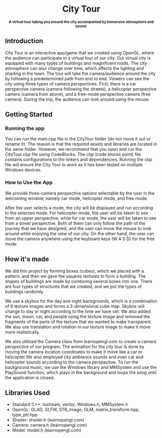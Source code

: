 <div align="center">
<!-- <img src="https://raw.githubusercontent.com/jamesadhitthana/Ducktionary/main/Ducktionary%20Source%20Code/src/application/images/justtheduck.png?" alt="Ducktionary Icon" width="100" height="100"> -->
<h1 >City Tour</h1>
<p ><sup><b>A virtual tour taking you around the city accompanied by immersive atmosphere and sound. </b></sup></p>
</div>

## Introduction

City Tour is an interactive app/game that we created using OpenGL, where the audience can participate in a virtual tour of our city. Our virtual city is equipped with many types of buildings and magnificent roads. The city atmosphere can also change over time, which affects the lighting and shading in the town. The tour will take the camera/audience around the city by following a predetermined path from end to end. Viewers can see the city using three types of camera perspectives. First, there is a car perspective camera (camera following the streets), a helicopter perspective camera (camera from above), and a free-mode perspective camera (free camera). During the trip, the audience can look around using the mouse.

## Getting Started

### Running the app

You can run the main.cpp file in the CityTour folder (do not move it out or rename it). The reason is that the required assets and libraries are located in the same folder. However, we recommend that you open and run the CityTour.cbp file using CodeBlocks. The cbp (code blocks point) file contains configurations to the linkers and dependencies. Running the cbp file will ensure the City Tour to work as it has been tested on multiple Windows devices.

### How to Use the App
We provide three-camera perspective options selectable by the user in the welcoming window, namely car mode, helicopter mode, and free mode.

After the user selects a mode, the city will be displayed and run according to the selected mode. For helicopter mode, the user will be taken to see from an upper perspective, while for car mode, the user will be taken to see from a street perspective. Both of them can only follow the path of the journey that we have designed, and the user can move the mouse to look around while enjoying the view of our city. On the other hand, the user can move the camera anywhere using the keyboard keys (W A S D) for the free mode.

## How it's made

We did this project by forming boxes (cubes), which we placed with a pattern, and then we gave the squares textures to form a building. The shapes of buildings are made by combining several boxes into one. There are four types of structures that we created, and we put the types of buildings randomly.

We use a skybox for the day and night backgrounds, which is a combination of 6 texture images and forms a 3-dimensional cube map. Skybox will change to day or night according to the time we have set. We also added the sun, moon, car, and people using the texture image and removed the fragments of the parts of the texture that we wanted to make transparent. We also use translation and rotation in our texture image to make it move more realistically.

We also utilized the Camera class from learnopengl.com to create a camera perspective of our program.
The animation for the city tour is done by moving the camera location coordinates to make it move like a car or helicopter.We also employed city ambiance sounds and even car and helicopter sounds according to the camera perspective. To run the background music, we use the Windows library and MMSystem and use the PlaySound function, which plays in the background and loops the song until the application is closed.



## Libraries Used

- Standard C++: iostream, vector, Windows.h, MMSystem.h
- OpenGL: GLAD, GLFW, STB_Image, GLM, matrix_transform.hpp, type_ptr.hpp
- Shader: shader.h (learnopengl.com)
- Camera: camera.h (learnopengl.com)
- Model: model.h (learnopengl.com)

